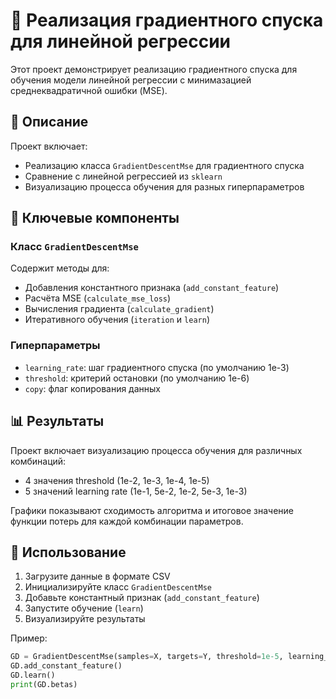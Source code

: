 # 🎯 Реализация градиентного спуска для линейной регрессии

Этот проект демонстрирует реализацию градиентного спуска для обучения модели линейной регрессии с минимазацией среднеквадратичной ошибки (MSE).

## 📌 Описание

Проект включает:
- Реализацию класса `GradientDescentMse` для градиентного спуска
- Сравнение с линейной регрессией из `sklearn`
- Визуализацию процесса обучения для разных гиперпараметров

## 🔑 Ключевые компоненты

### Класс `GradientDescentMse`
Содержит методы для:
- Добавления константного признака (`add_constant_feature`)
- Расчёта MSE (`calculate_mse_loss`)
- Вычисления градиента (`calculate_gradient`)
- Итеративного обучения (`iteration` и `learn`)

### Гиперпараметры
- `learning_rate`: шаг градиентного спуска (по умолчанию 1e-3)
- `threshold`: критерий остановки (по умолчанию 1e-6)
- `copy`: флаг копирования данных

## 📊 Результаты

Проект включает визуализацию процесса обучения для различных комбинаций:
- 4 значения threshold (1e-2, 1e-3, 1e-4, 1e-5)
- 5 значений learning rate (1e-1, 5e-2, 1e-2, 5e-3, 1e-3)

Графики показывают сходимость алгоритма и итоговое значение функции потерь для каждой комбинации параметров.

## 🚀 Использование
1. Загрузите данные в формате CSV
2. Инициализируйте класс `GradientDescentMse`
3. Добавьте константный признак (`add_constant_feature`)
4. Запустите обучение (`learn`)
5. Визуализируйте результаты

Пример:
```python
GD = GradientDescentMse(samples=X, targets=Y, threshold=1e-5, learning_rate=1e-2)
GD.add_constant_feature()
GD.learn()
print(GD.betas)
